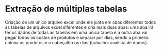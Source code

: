 # Extração de múltiplas tabelas
Criação de um único arquivo excel onde ele junta em abas diferentes todos as tabelas de arquivos excel diferentes e cria mais duas abas: uma aba irá ter os dados de todas as tabelas em uma única tabela e a outra aba vai pegar todos os custos de produtos e separar por dias, sendo a primeira coluna os produtos e o cabeçalho os dias (trabalho: analista de dados).
